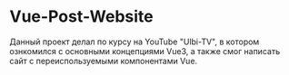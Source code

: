 
# Vue-Post-Website

Данный проект делал по курсу на YouTube "Ulbi-TV", в котором ознкомился с основными концепциями Vue3, а также смог написать сайт с переиспользуемыми компонентами Vue.

